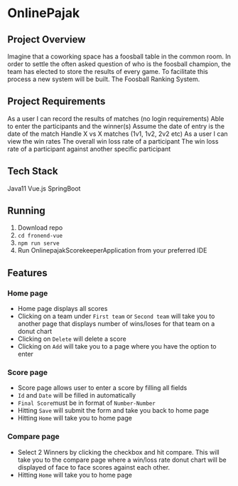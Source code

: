 # OnlinePajak

## Project Overview
Imagine that a coworking space has a foosball table in the common room. In order to settle the often asked question of who is the foosball champion, the team has elected to store the results of every game. To facilitate this process a new system will be built. The Foosball Ranking System.

## Project Requirements
As a user I can record the results of matches (no login requirements)
Able to enter the participants and the winner(s)
Assume the date of entry is the date of the match
Handle X vs X matches (1v1, 1v2, 2v2 etc)
As a user I can view the win rates
The overall win loss rate of a participant
The win loss rate of a participant against another specific participant

## Tech Stack
Java11
Vue.js
SpringBoot

## Running
1. Download repo
2. `cd fronend-vue`
3. `npm run serve`
4. Run OnlinepajakScorekeeperApplication from your preferred IDE

## Features
### Home page
- Home page displays all scores
- Clicking on a team under `First team` or `Second team` will take you to another page that displays number of wins/loses for that team on a donut chart
- Clicking on `Delete` will delete a score
- Clicking on `Add` will take you to a page where you have the option to enter

### Score page
- Score page allows user to enter a score by filling all fields
- `Id` and `Date` will be filled in automatically
- `Final Score`must be in format of `Number-Number`
- Hitting `Save` will submit the form and take you back to home page
- Hitting `Home` will take you to home page

### Compare page
- Select 2 Winners by clicking the checkbox and hit compare. This will take you to the compare page where a win/loss rate donut chart will be displayed of face to face scores against each other.
- Hitting `Home` will take you to home page
